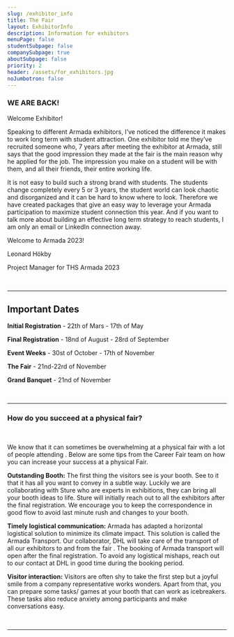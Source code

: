 ```yaml
---
slug: /exhibitor_info
title: The Fair
layout: ExhibitorInfo
description: Information for exhibitors
menuPage: false
studentSubpage: false
companySubpage: true
aboutSubpage: false
priority: 2
header: /assets/for_exhibitors.jpg
noJumbotron: false
---
```


### WE ARE BACK!

Welcome Exhibitor!

Speaking to different Armada exhibitors, I’ve noticed the difference it makes to work long term with student attraction. One exhibitor told me they’ve recruited someone who, 7 years after meeting the exhibitor at Armada, still says that the good impression they made at the fair is the main reason why he applied for the job. The impression you make on a student will be with them, and all their friends, their entire working life.

It is not easy to build such a strong brand with students. The students change completely every 5 or 3 years, the student world can look chaotic and disorganized and it can be hard to know where to look. Therefore we have created packages that give an easy way to leverage your Armada participation to maximize student connection this year. And if you want to talk more about building an effective long term strategy to reach students, I am only an email or LinkedIn connection away.

Welcome to Armada 2023!

Leonard Hökby

Project Manager for THS Armada 2023

<!-- <EmbeddedVideo videoLink= "https://www.youtube.com/watch?v=9e3sPr6rELQ"></EmbeddedVideo> -->

<!--
If you need further help we recommend looking at these documents from Graduateland or contacting your host.

<a href="/assets/invitation/CompanyGuide.pdf">
<img src='/assets/invitation/companyGuide.png' alt="Guide setup Booth" width="70%" style="margin-left:15%"/>
</a>

<form style="text-align:center; margin-bottom: 1em;" method="get" action="/assets/invitation/CompanyGuide.pdf">

<button type="submit">How to set up your booth</button>

</form>

<a href="/assets/invitation/BreakoutRooms.pdf">
<img src='/assets/invitation/breakoutRoom.png' alt="Guide setup BreakoutRooms" width="70%" style="margin-left:15%"/>
</a>
<form style="text-align:center; margin-bottom: 1em;" method="get" action="/assets/invitation/BreakoutRooms.pdf">

<button type="submit">How to set up a breakout room</button>

</form>

-->

<br/>

---

<div class="info-border-box">
<h2>Important Dates</h2>

**Initial Registration** - 22th of Mars - 17th of May

**Final Registration** - 18nd of August - 28rd of September

**Event Weeks** - 30st of October - 17th of November

**The Fair** - 21nd-22rd of November

**Grand Banquet** - 21nd of November

</div>

<br/>

---

### How do you succeed at a physical fair?

<br/>

We know that it can sometimes be overwhelming at a physical fair with a lot of people attending . Below are some tips from the Career Fair team on how you can increase your success at a physical Fair.

**Outstanding Booth:** The first thing the visitors see is your booth. See to it that it has all you want to convey in a subtle way. Luckily we are collaborating with Sture who are experts in exhibitions, they can bring all your booth ideas to life. Sture will initially reach out to all the exhibitors after the final registration. We encourage you to keep the correspondence in good flow to avoid last minute rush and changes to your booth.

<!-- <EmbeddedVideo videoLink= "https://youtu.be/Oggx_BPA7Fs"></EmbeddedVideo> -->

**Timely logistical communication:** Armada has adapted a horizontal logistical solution to minimize its climate impact. This solution is called the Armada Transport. Our collaborator, DHL will take care of the transport of all our exhibitors to and from the fair . The booking of Armada transport will open after the final registration. To avoid any logistical mishaps, reach out to our contact at DHL in good time during the booking period.

**Visitor interaction:** Visitors are often shy to take the first step but a joyful smile from a company representative works wonders. Apart from that, you can prepare some tasks/ games at your booth that can work as icebreakers. These tasks also reduce anxiety among participants and make conversations easy.

<br/>

---
